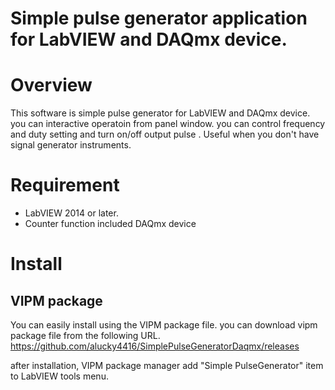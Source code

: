 Simple pulse generator application for LabVIEW and DAQmx device.
====

# Overview
This software is simple pulse generator for LabVIEW and DAQmx device. you can interactive operatoin from panel window. you can control frequency and duty setting and turn on/off output pulse . Useful when you don't have signal generator instruments.

# Requirement
- LabVIEW 2014 or later.
- Counter function included DAQmx device

# Install

## VIPM package
You can easily install using the VIPM package file.
you can download vipm package file from the following URL.
https://github.com/alucky4416/SimplePulseGeneratorDaqmx/releases

after installation, VIPM package manager add "Simple PulseGenerator" item to LabVIEW tools menu.
